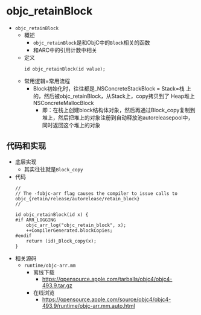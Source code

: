 # objc_retainBlock

* `objc_retainBlock`
  * 概述
    * `objc_retainBlock`是和ObjC中的`Block`相关的函数
    * 和ARC中的引用计数中相关
  * 定义
    ```objc
    id objc_retainBlock(id value);
    ```
  * 常用逻辑=常用流程
    * Block初始化时，往往都是_NSConcreteStackBlock = Stack=栈 上的，然后被objc_retainBlock，从Stack上，copy拷贝到了 Heap堆上 NSConcreteMallocBlock
      * 即：在栈上创建block结构体对象，然后再通过Block_copy复制到堆上，然后把堆上的对象注册到自动释放池autoreleasepool中，同时返回这个堆上的对象

## 代码和实现

* 底层实现
  * 其实往往就是`Block_copy`
* 代码
  ```objc
  //
  // The -fobjc-arr flag causes the compiler to issue calls to objc_{retain/release/autorelease/retain_block}
  //

  id objc_retainBlock(id x) {
  #if ARR_LOGGING
      objc_arr_log("objc_retain_block", x);
      ++CompilerGenerated.blockCopies;
  #endif
      return (id)_Block_copy(x);
  }
  ```
* 相关源码
  * `runtime/objc-arr.mm`
    * 离线下载
      * https://opensource.apple.com/tarballs/objc4/objc4-493.9.tar.gz
    * 在线浏览
      * https://opensource.apple.com/source/objc4/objc4-493.9/runtime/objc-arr.mm.auto.html
